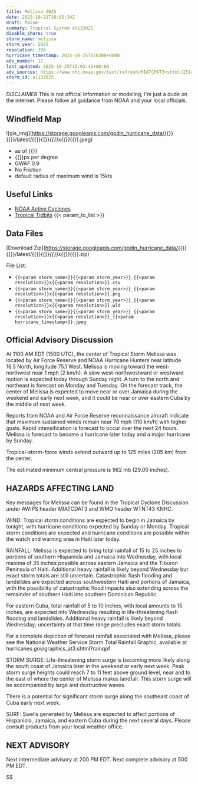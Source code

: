 ```yaml
---
title: Melissa 2025
date: 2025-10-21T16:02:34Z
draft: false
summary: Tropical System al132025
disable_share: true
storm_name: melissa
storm_year: 2025
resolution: 100
hurricane_timestamp: 2025-10-25T150300+0000
adv_number: 17
last_updated: 2025-10-25T15:03:41+00:00
adv_sources: https://www.nhc.noaa.gov/text/refresh/MIATCPAT3+shtml/251452.shtml;https://www.nhc.noaa.gov/refresh/graphics_at3+shtml/145504.shtml?cone
storm_id: al132025
---
```

*DISCLAIMER* This is not official information or modeling, I'm just a dude on the internet.  Please follow all guidance from NOAA and your local officials.

## Windfield Map
![gis_img](https://storage.googleapis.com/godin_hurricane_data/{{<param storm_name>}}{{<param storm_year>}}/latest/{{<param storm_name>}}{{<param storm_year>}}_{{<param resolution>}}x{{<param resolution>}}_{{<param hurricane_timestamp>}}.jpeg)

- as of {{<param last_updated>}}
- {{<param resolution>}}px per degree
- GWAF 0.9
- No Friction
- default radius of maximum wind is 15kts

## Useful Links
- [NOAA Active Cyclones](https://www.nhc.noaa.gov/)
- [Tropical Tidbits](https://www.tropicaltidbits.com/storminfo/)
{{< param_to_list >}}

## Data Files
[Download Zip](https://storage.googleapis.com/godin_hurricane_data/{{<param storm_name>}}{{<param storm_year>}}/latest/{{<param storm_name>}}{{<param storm_year>}}_{{<param resolution>}}x{{<param resolution>}}_{{<param hurricane_timestamp>}}.zip)

File List:
- `{{<param storm_name>}}{{<param storm_year>}}_{{<param resolution>}}x{{<param resolution>}}.csv`
- `{{<param storm_name>}}{{<param storm_year>}}_{{<param resolution>}}x{{<param resolution>}}.png`
- `{{<param storm_name>}}{{<param storm_year>}}_{{<param resolution>}}x{{<param resolution>}}.wld`
- `{{<param storm_name>}}{{<param storm_year>}}_{{<param resolution>}}x{{<param resolution>}}_{{<param hurricane_timestamp>}}.jpeg`


## Official Advisory Discussion
At 1100 AM EDT (1500 UTC), the center of Tropical Storm Melissa was 
located by Air Force Reserve and NOAA Hurricane Hunters near 
latitude 16.5 North, longitude 75.1 West. Melissa is moving toward 
the west-northwest near 1 mph (2 km/h). A slow west-northwestward or 
westward motion is expected today through Sunday night. A turn to 
the north and northeast is forecast on Monday and Tuesday. On the 
forecast track, the center of Melissa is expected to move near or 
over Jamaica during the weekend and early next week, and it could be 
near or over eastern Cuba by the middle of next week.
 
Reports from NOAA and Air Force Reserve reconnaissance aircraft 
indicate that maximum sustained winds remain near 70 mph (110 km/h) 
with higher gusts. Rapid intensification is forecast to occur over 
the next 24 hours. Melissa is forecast to become a hurricane later 
today and a major hurricane by Sunday.
 
Tropical-storm-force winds extend outward up to 125 miles (205 km)
from the center.
 
The estimated minimum central pressure is 982 mb (29.00 inches).
 
 
HAZARDS AFFECTING LAND
----------------------
Key messages for Melissa can be found in the Tropical Cyclone
Discussion under AWIPS header MIATCDAT3 and WMO header WTNT43 KNHC.
 
WIND: Tropical storm conditions are expected to begin in Jamaica by
tonight, with hurricane conditions expected by Sunday or Monday.
Tropical storm conditions are expected and hurricane conditions are
possible within the watch and warning area in Haiti later today.
 
RAINFALL: Melissa is expected to bring total rainfall of 15 to 25 
inches to portions of southern Hispaniola and Jamaica into 
Wednesday, with local maxima of 35 inches possible across eastern 
Jamaica and the Tiburon Peninsula of Haiti. Additional heavy 
rainfall is likely beyond Wednesday but exact storm totals are still 
uncertain. Catastrophic flash flooding and landslides are expected 
across southwestern Haiti and portions of Jamaica, with the 
possibility of catastrophic flood impacts also extending across the 
remainder of southern Haiti into southern Dominican Republic.
 
For eastern Cuba, total rainfall of 5 to 10 inches, with local
amounts to 15 inches, are expected into Wednesday resulting in
life-threatening flash flooding and landslides. Additional heavy
rainfall is likely beyond Wednesday; uncertainty at that time range
precludes exact storm totals.
 
For a complete depiction of forecast rainfall associated with
Melissa, please see the National Weather Service Storm Total
Rainfall Graphic, available at
hurricanes.gov/graphics_at3.shtml?rainqpf
 
STORM SURGE: Life-threatening storm surge is becoming more likely 
along the south coast of Jamaica later in the weekend or early next 
week.  Peak storm surge heights could reach 7 to 11 feet above 
ground level, near and to the east of where the center of Melissa 
makes landfall. This storm surge will be accompanied by large and 
destructive waves.

There is a potential for significant storm surge along the 
southeast coast of Cuba early next week.

SURF: Swells generated by Melissa are expected to affect portions
of Hispaniola, Jamaica, and eastern Cuba during the next several
days.  Please consult products from your local weather office.
 
 
NEXT ADVISORY
-------------
Next intermediate advisory at 200 PM EDT.
Next complete advisory at 500 PM EDT.
 
$$
